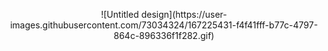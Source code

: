<p align="center">
    ![Untitled design](https://user-images.githubusercontent.com/73034324/167225431-f4f41fff-b77c-4797-864c-896336f1f282.gif)
</p>
